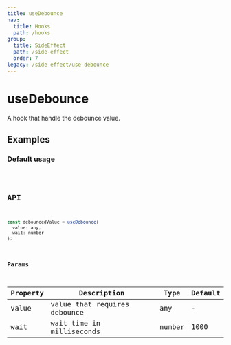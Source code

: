 ```yaml
---
title: useDebounce
nav:
  title: Hooks
  path: /hooks
group:
  title: SideEffect
  path: /side-effect
  order: 7
legacy: /side-effect/use-debounce
---
```


# useDebounce

A hook that handle the debounce value.

## Examples

### Default usage

<code src="./demo/demo1.tsx" />

## API

```javascript
const debouncedValue = useDebounce(
  value: any,
  wait: number
);
```

### Params

| Property | Description                  | Type   | Default |
|----------|------------------------------|--------|---------|
| value    | value that requires debounce | any    | -       |
| wait     | wait time in milliseconds    | number | 1000    |
